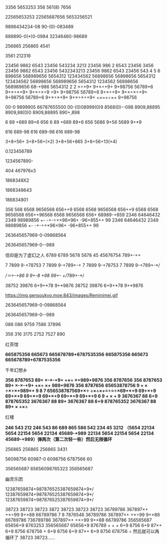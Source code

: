 3356 5653253 356 561(8) 7656



22565653253 22565687656 5653256521



9896434234-08  90-(0)-083489 

689890-0(*)0-0984 32346460-98689



256865 256865 4541



3561 212316





23456 9862 6543 23456 543234 3213 23456 986 2 6543 23456 3456 23456 9862 6543 23456 5432343213 23456 9862 6543 23456 543 4 5 6 898656 568989656 5654312 123434562 56898656 56898656 5654312 123434562 56898656 568989656 5654312 1234562 56898656 568989656 68-+986 5654312 2 2 ×÷+9+ 9+×÷+9+ 9+98756 56789+6 9+×÷×+9+ 9+×÷×÷9 +9+ 9+98756 56789+6 9+×÷+9+ 9+×÷×÷+9+ 9+98756 56789+6 9+×÷×+9+ 9+×÷×÷+9+ +×==÷×+ 9+98756



00-0 9899905
66787655500
00-(0)08999(0)9
8568(0)--098
8909,88895
8909,88(0)0
8909,88895
890+,898



6 89 +689 89+6 656
6 89 +689 89+6 656
5686 9+56 5689 9+*9



616 689-98
616 689-98
616 689-98

3+8+56+
3+8+56+(×2)
3+8+56+865
3+8+56+13(×4)



0.123456789



1234567890-



404 467976x3

1868348X2

1868348643

186834801





356 568 6568 9656568 656++9 6568 6568 9656568 656++9 6568 6568 9656568 656++96568 6568 9656568 656+ 68989-+859
2346 64646432 2349 98989856 +- -+-÷+×96×96+ -96+855++ 99 2346 64646432 2349 98989856 +- -+-÷+×96×96+ -96+855++ 99



263645657969-0-09868564

263645657969-0--989







信仰是为了虚幻之人
6789 6789 5678 5678
45 45676754 789+-++

7 7899 9-+78753
7 7899 9-+789+-+
7 7899 9-+78753
7 7899 9-+789+-*/

*/＝+-+86
9 9+-8 +98
99+- +*/789+-*/

38752 39876
6+9+*78 9+*9876
38752 39876
6+9+*78 9+*9876







https://img.gensoukyo.moe:843/images/Reminimei.gif



263645657969-0-09868564

263645657969-0--989



086 086 9759 7586 37896

356 316 3175 2752 7527 890



红茶馆

**665875356 665673**
**665678789+6787535356**
**665875356 665673**
**665678789+6787535356**

千年幻想乡

**356 8787653 89+ ×-×-+9+ +×÷ ×+989+9876 356 8787656 356 8787653 89+ ×-×-+9+ +×÷ ×+ 989+9876 356 8787656**
**65653878756 9 + × ÷×÷×+989×+ 9 8 7 656538787569+×÷ ÷×÷×+=÷=÷×69+×+9 69+×+9 69+×+9 69+×+9 69+×+9 69+×+9 69+×+9 6 9 + × + 9**
**3676367 88 6+9 878765352 3676367 88 89+ 3676367 88 6+9 878765352 3676367 88 89+ × +×÷**

红楼

**246 543 212 246 543 86 689 865 586 542 234 45 3212**
**（5654 22134 5654 22154 5654 22134** 
**45689-+989**
**22134 5654 22154 5654 22134 45689-+989）弹两次（第二次轻一些）然后无限循环**



256865 256865 256865 3431



56098756 60987-0 6098756 6787566 60



356565687 65656098765323 356565687

 幽灵乐团

12387659874+987876525387659874+9*/
12387659874+987876525387659874+9*/
12387659874+987876525387659874+9*/



38723 38723 38723 3872
38723 38723 38723
36789786 367897×+
+×÷99 9+×88
66789786 
7 8 7876546
36789786 367897×+
+×÷99 9+×88
66789786
736789786 367897×+
+×÷99 9+×88
66789786
356565687 65656+9 8763253
356565687 65656+9 876789 + + +
6+9 8756 6+9 87×+
6+9 8756 678756 +
6+9 8756 6+9 87×+
6+9 8756 678756 ÷ 
然后就可以再循环了
38723 38723……
